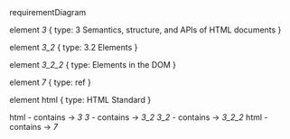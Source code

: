 
<div class="mermaid">
requirementDiagram

element _3_ {
    type: 3 Semantics, structure, and APIs of HTML documents
}

element _3_2_ {
	type: 3.2 Elements
}

element _3_2_2_ {
	type: Elements in the DOM
}

element _7_ {
    type: ref
}

element html {
    type: HTML Standard
}

html - contains -> _3_
_3_ - contains -> _3_2_
_3_2_ - contains -> _3_2_2_
html - contains -> _7_










</div>
